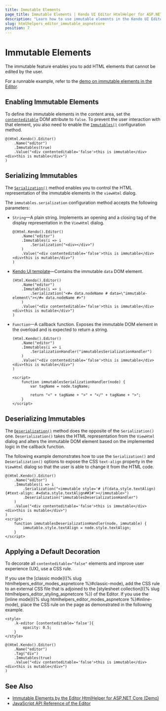 ```yaml
---
title: Immutable Elements
page_title: Immutable Elements | Kendo UI Editor HtmlHelper for ASP.NET Core
description: "Learn how to use immutable elements in the Kendo UI Editor HtmlHelper for ASP.NET Core (MVC 6 or ASP.NET Core MVC)."
slug: htmlhelpers_editor_immutable_aspnetcore
position: 7
---
```


# Immutable Elements

The immutable feature enables you to add HTML elements that cannot be edited by the user.

For a runnable example, refer to the [demo on immutable elements in the Editor](https://demos.telerik.com/aspnet-core/editor/immutable-elements).

## Enabling Immutable Elements

To define the immutable elements in the content area, set the [`contenteditable`](https://developer.mozilla.org/en-US/docs/Web/API/HTMLElement/contentEditable) DOM attribute to `false`. To prevent the user interaction with that element, you also need to enable the [`Immutables()`](/api/Kendo.Mvc.UI.Fluent/EditorBuilder#immutablessystemactionkendomvcuifluenteditorimmutablessettingsbuilder) configuration method.

```
@(Html.Kendo().Editor()
    .Name("editor")
    .Immutables(true)
    .Value("<div contenteditable='false'>this is immutable</div><div>this is mutable</div>")
)
```

## Serializing Immutables

The [`Serialization()`](/api/Kendo.Mvc.UI.Fluent/EditorImmutablesSettingsBuilder#serializationsystemstring) method enables you to control the HTML representation of the immutable elements in the `viewHtml` dialog.

The `immutables.serialization` configuration method accepts the following parameters:

* `String`&mdash;A plain string. Implements an opening and a closing tag of the display representation in the `ViewHtml` dialog.

    ```
    @(Html.Kendo().Editor()
        .Name("editor")
        .Immutables(i => i
            .Serialization("<div></div>")
        )
        .Value("<div contenteditable='false'>this is immutable</div><div>this is mutable</div>")
    )
    ```

* [Kendo UI template](https://docs.telerik.com/kendo-ui/framework/templates/overview)&mdash;Contains the immutable `data` DOM element.

    ```
    (Html.Kendo().Editor()
        .Name("editor")
        .Immutables(i => i
            .Serialization("<#= data.nodeName # data=\"immutable-element\"></#= data.nodeName #>")
        )
        .Value("<div contenteditable='false'>this is immutable</div><div>this is mutable</div>")
    )
    ```

* `Function`&mdash;A callback function. Exposes the immutable DOM element in the overload and is expected to return a string.

    ```
    (Html.Kendo().Editor()
        .Name("editor")
        .Immutables(i => i
            .SerializationHandler("immutablesSerializationHandler")
        )
        .Value("<div contenteditable='false'>this is immutable</div><div>this is mutable</div>")
    )

    <script>
        function immutablesSerializationHandler(node) {
            var tagName = node.tagName;

            return "<" + tagName + ">" + "</" + tagName + ">";
        }
    </script>
    ```

## Deserializing Immutables

The [`Deserialization()`](/api/Kendo.Mvc.UI.Fluent/EditorImmutablesSettingsBuilder#deserializationsystemfuncsystemobjectsystemobject) method does the opposite of the `Serialization()` one. `Deserialization()` takes the HTML representation from the `ViewHtml` dialog and alters the immutable DOM element based on the implemented logic in the callback function.

The following example demonstrates how to use the `Serialization()` and `Deserialization()` options to expose the CSS `text-align` property in the `ViewHtml` dialog so that the user is able to change it from the HTML code.

```
@(Html.Kendo().Editor()
    .Name("editor")
    .Immutables(i => i
        .Serialization("<immutable style='# if(data.style.textAlign){#text-align: #=data.style.textAlign##}#'></immutable>")
        .Deserialization("immutablesDeserializationHandler")
    )
    .Value("<div contenteditable='false'>this is immutable</div><div>this is mutable</div>")
)
<script>
    function immutablesDeserializationHandler(node, immutable) {
        immutable.style.textAlign = node.style.textAlign;
    }
</script>
```

## Applying a Default Decoration

To decorate all `contenteditable="false"` elements and improve user experience (UX), use a CSS rule.

If you use the [classic mode]({% slug htmlhelpers_editor_modes_aspnetcore %}#classic-mode), add the CSS rule to an external CSS file that is adjoined to the [stylesheet collection]({% slug htmlhelpers_editor_styling_aspnetcore %}) of the Editor. If you use the [inline mode]({% slug htmlhelpers_editor_modes_aspnetcore %}#inline-mode), place the CSS rule on the page as demonstrated in the following example.

```
<style>
    .k-editor [contenteditable='false']{
        opacity: 0.5;
    }
</style>

@(Html.Kendo().Editor()
    .Name("editor")
    .Tag("div")
    .Immutables(true)
    .Value("<div contenteditable='false'>this is immutable</div><div>this is mutable</div>")
)
```

## See Also

* [Immutable Elements by the Editor HtmlHelper for ASP.NET Core (Demo)](https://demos.telerik.com/aspnet-core/editor/immutable-elements)
* [JavaScript API Reference of the Editor](http://docs.telerik.com/kendo-ui/api/javascript/ui/editor)
